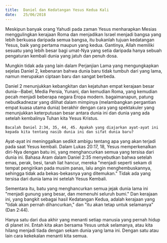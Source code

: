 ```yaml
---
title:  Daniel dan Kedatangan Yesus Kedua Kali
date:   25/06/2018
---
```


Meskipun banyak orang Yahudi pada zaman Yesus menharapkan Mesias menggulingkan kerajaan Roma dan menjadikan Israel menjadi bangsa yang lebih berkuasa daripada semua bangsa, itu bukanlah tujuan kedatangan Yesus, baik yang pertama maupun yang kedua. Gantinya, Allah memiliki sesuatu yang lebih besar bagi umat-Nya yang setia daripada hanya sebuah pengaturan kembali dunia yang jatuh dan penuh dosa.

Mungkin tidak ada yang lain dalam Perjanjian Lama yang mengungkapkan sejelas Daniel 2, kebenaran bahwa dunia baru tidak tumbuh dari yang lama, namun merupakan ciptaan baru dan sangat berbeda.

Daniel 2 menunjukkan kebangkitan dan kejatuhan empat kerajaan besar dunia--Babel, Media Persia, Yunani, dan kemudian Roma, yang kemudian pecah menjadi beberapa negara Eropa modern. bagaimanapun, patung nebudkadnezar yang dilihat dalam mimpinya (melambangkan pergantian empat kuasa utama dunia) berakhir dengan cara yang spektakuler yang menunjukkan keterputusan besar antara dunia ini dan dunia yang ada setelah kembalinya Tuhan kita Yesus Kristus.

`Bacalah Daniel 2:34, 35, 44, 45. Apakah yang diajarkan ayat-ayat ini kepada kita tentang nasib dunia ini dan sifat dunia baru?`

Ayat-ayat ini meninggalkan sedikit ambigu tentang apa yang akan terjadi pada saat Yesus kembali. Dalam Lukas 20:17, 18, Yesus memperkenalkan diri-Nya dengan batu ini, yang menghancurkan semua yang tersisa dari dunia ini. Bahasa Aram dalam Daniel 2:35 menyebutkan bahwa setelah emas, perak, besi, tanah liat hancur, mereka "menjadi seperti sekam di tempat pengirikan pada musim panas, lalu angin menghembuskannya, sehingga tidak ada bekas-bekasnya yang ditemukan." Tidak ada yang tersisa dari dunia lama ini setelah Yesus Kembali.

Sementara itu, batu yang menghancurkan semua jejak dunia lama ini "menjadi gunung yang besar, dan memenuhi seluruh bumi." Dan kerajaan ini, yang bangkit sebagai hasil Kedatangan Kedua, adalah kerajaan yang "tidak akan pernah dihancurkan," dan "itu akan tetap untuk selamanya" (Dan 2:44).

Hanya satu dari dua akhir yang menanti setiap manusia yang pernah hidup di planet ini. Entah kita akan bersama Yesus untuk selamanya, atau kita hilang menjadi tiada dengan sekam dunia yang lama ini. Dengan satu atau lain cara kekekalan menanti kita semua.
